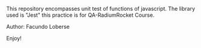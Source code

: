 This repository encompasses unit test of functions of javascript.
The library used is "Jest"
this practice is for QA-RadiumRocket Course.

Author: Facundo Loberse

Enjoy!
